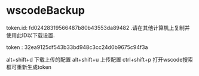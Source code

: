# wscodeBackup  

token.id: fd02428319566487b80b43553da89482 .请在其他计算机上复制并使用此ID以下载设置.

token : 32ea9125df543b33bd948c3cc24d0b9675c94f3a

alt+shift+d  下载上传的配置 
alt+shift+u 上传配置 
ctrl+shift+p 打开wscode搜索框可重新生成token
